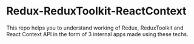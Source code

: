 # Redux-ReduxToolkit-ReactContext
This repo helps you to understand working of Redux, ReduxToolkit and React Context API in the form of 3 internal apps made using these techs.
